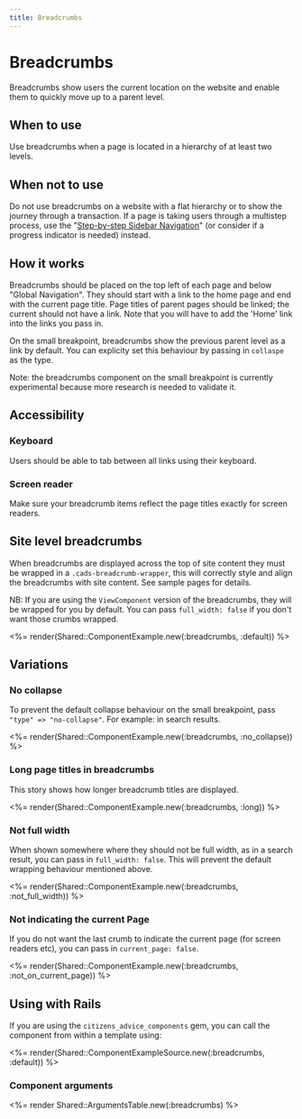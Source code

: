 ```yaml
---
title: Breadcrumbs
---
```


# Breadcrumbs

Breadcrumbs show users the current location on the website and enable them to quickly move up to a parent level.

## When to use

Use breadcrumbs when a page is located in a hierarchy of at least two levels.

## When not to use

Do not use breadcrumbs on a website with a flat hierarchy or to show the journey through a transaction. If a page is taking users through a multistep process, use the "[Step-by-step Sidebar Navigation](https://www.figma.com/file/J9qfbS9n1pUM2dpRQnTXUD/Design-system-2.0?node-id=813%3A132)" (or consider if a progress indicator is needed) instead.

## How it works

Breadcrumbs should be placed on the top left of each page and below "Global Navigation". They should start with a link to the home page and end with the current page title. Page titles of parent pages should be linked; the current should not have a link. Note that you will have to add the 'Home' link into the links you pass in.

On the small breakpoint, breadcrumbs show the previous parent level as a link by default. You can explicity set this behaviour by passing in
`collaspe` as the type.

Note: the breadcrumbs component on the small breakpoint is currently experimental because more research is needed to validate it.

## Accessibility

### Keyboard

Users should be able to tab between all links using their keyboard.

### Screen reader

Make sure your breadcrumb items reflect the page titles exactly for screen readers.

## Site level breadcrumbs

When breadcrumbs are displayed across the top of site content they must be wrapped in a `.cads-breadcrumb-wrapper`, this
will correctly style and align the breadcrumbs with site content. See sample pages for details.

NB: If you are using the `ViewComponent` version of the breadcrumbs, they will be wrapped for you by default. You can pass `full_width: false` if you don't want those crumbs wrapped.

<%= render(Shared::ComponentExample.new(:breadcrumbs, :default)) %>

## Variations

### No collapse

To prevent the default collapse behaviour on the small breakpoint, pass `"type" => "no-collapse"`. For example: in search results.

<%= render(Shared::ComponentExample.new(:breadcrumbs, :no_collapse)) %>

### Long page titles in breadcrumbs

This story shows how longer breadcrumb titles are displayed.

<%= render(Shared::ComponentExample.new(:breadcrumbs, :long)) %>

### Not full width

When shown somewhere where they should not be full width, as in a search result, you can pass in `full_width: false`. This will prevent the default wrapping behaviour mentioned above.

<%= render(Shared::ComponentExample.new(:breadcrumbs, :not_full_width)) %>

### Not indicating the current Page

If you do not want the last crumb to indicate the current page (for screen readers etc), you can pass in `current_page: false`.

<%= render(Shared::ComponentExample.new(:breadcrumbs, :not_on_current_page)) %>

## Using with Rails

If you are using the `citizens_advice_components` gem, you can call the component from within a template using:

<%= render(Shared::ComponentExampleSource.new(:breadcrumbs, :default)) %>

### Component arguments

<%= render Shared::ArgumentsTable.new(:breadcrumbs) %>
